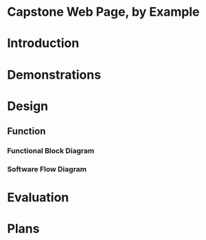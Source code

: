 # Capstone Web Page, by Example

# Introduction

# Demonstrations

# Design

## Function

### Functional Block Diagram

### Software Flow Diagram

# Evaluation


# Plans
